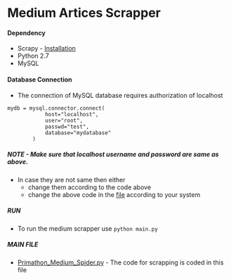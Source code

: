 # Medium Artices Scrapper

#### Dependency

* Scrapy - [Installation](https://doc.scrapy.org/en/latest/intro/install.html) 
* Python 2.7
* MySQL

#### Database Connection

* The connection of MySQL database requires authorization of localhost
```
mydb = mysql.connector.connect(
            host="localhost",
            user="root",
            passwd="test",
            database="mydatabase"
        )
```
##### NOTE - Make sure that localhost username and password are same as above. 
* In case they are not same then either 
  - change them according to the code above  
  - change the above code in the [file](https://github.com/khan0604/Medium-Scraping/blob/master/Primathon_Medium/spiders/Primathon_Medium_Spider.py) according to your system 
  
##### RUN
* To run the medium scrapper use 
``` python main.py ```

##### MAIN FILE
* [Primathon_Medium_Spider.py](https://github.com/khan0604/Medium-Scraping/blob/master/Primathon_Medium/spiders/Primathon_Medium_Spider.py) - The code for scrapping is coded in this file
